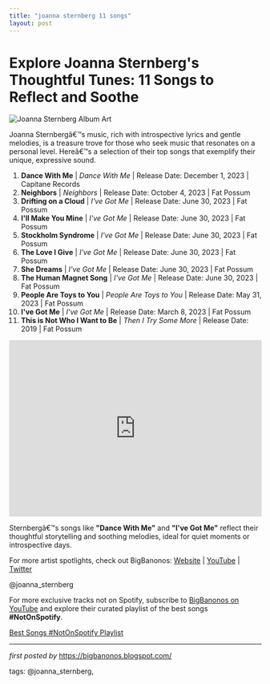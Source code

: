 ```yaml
---
title: "joanna sternberg 11 songs"
layout: post
---
```

<h1>Explore Joanna Sternberg's Thoughtful Tunes: 11 Songs to Reflect and Soothe</h1>
<img src="https://media.pitchfork.com/photos/66c349cc97e035002806630d/4:3/w_640,c_limit/Joanna-Sternberg.jpg" alt="Joanna Sternberg Album Art"> <p>Joanna Sternbergâ€™s music, rich with introspective lyrics and gentle melodies, is a treasure trove for those who seek music that resonates on a personal level. Hereâ€™s a selection of their top songs that exemplify their unique, expressive sound.</p> <ol> <li><strong>Dance With Me</strong> | <em>Dance With Me</em> | Release Date: December 1, 2023 | Capitane Records</li> <li><strong>Neighbors</strong> | <em>Neighbors</em> | Release Date: October 4, 2023 | Fat Possum</li> <li><strong>Drifting on a Cloud</strong> | <em>I've Got Me</em> | Release Date: June 30, 2023 | Fat Possum</li> <li><strong>I'll Make You Mine</strong> | <em>I've Got Me</em> | Release Date: June 30, 2023 | Fat Possum</li> <li><strong>Stockholm Syndrome</strong> | <em>I've Got Me</em> | Release Date: June 30, 2023 | Fat Possum</li> <li><strong>The Love I Give</strong> | <em>I've Got Me</em> | Release Date: June 30, 2023 | Fat Possum</li> <li><strong>She Dreams</strong> | <em>I've Got Me</em> | Release Date: June 30, 2023 | Fat Possum</li> <li><strong>The Human Magnet Song</strong> | <em>I've Got Me</em> | Release Date: June 30, 2023 | Fat Possum</li> <li><strong>People Are Toys to You</strong> | <em>People Are Toys to You</em> | Release Date: May 31, 2023 | Fat Possum</li> <li><strong>I've Got Me</strong> | <em>I've Got Me</em> | Release Date: March 8, 2023 | Fat Possum</li> <li><strong>This is Not Who I Want to Be</strong> | <em>Then I Try Some More</em> | Release Date: 2019 | Fat Possum</li>
</ol> <div> <iframe src="https://open.spotify.com/embed/playlist/0DzDGX6ToQMkfw4qGEdEcE?utm_source=generator" width="100%" height="352" frameBorder="0" allowfullscreen="" allow="autoplay; clipboard-write; encrypted-media; fullscreen; picture-in-picture" loading="lazy"></iframe>
</div> <p>Sternbergâ€™s songs like <strong>"Dance With Me"</strong> and <strong>"I've Got Me"</strong> reflect their thoughtful storytelling and soothing melodies, ideal for quiet moments or introspective days.</p> <div> <p>For more artist spotlights, check out BigBanonos: <a href="https://bigbanonos.blogspot.com/">Website</a> | <a href="https://www.youtube.com/@BigBanonos">YouTube</a> | <a href="https://x.com/bigbanonos">Twitter</a></p>
</div> <!-- Tags -->
<p>@joanna_sternberg</p>


<!--Subscribe and Playlist Links-->
<div>
    <p>For more exclusive tracks not on Spotify, subscribe to <a href="https://www.youtube.com/@BigBanonos" target="_blank">BigBanonos on YouTube</a> and explore their curated playlist of the best songs <strong>#NotOnSpotify</strong>.</p>
    <p><a href="https://www.youtube.com/playlist?list=PLtuNtuTatqI0kFahUCbtbfenC_ET5O_tr" target="_blank">Best Songs #NotOnSpotify Playlist<br /></a></p></div>

<hr />

<p><em>first posted by</em> <a href="https://bigbanonos.blogspot.com/" rel="noopener" target="_new">https://bigbanonos.blogspot.com/</a></p>

<p>tags: @joanna_sternberg,</p>
